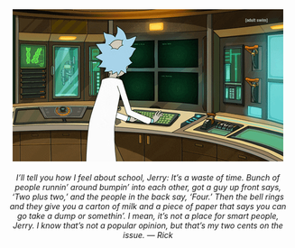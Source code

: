 <div align="center">
    <img alt="rick" src="./assets/rick.gif" />
    <br />
    <br />
    <cite>I’ll tell you how I feel about school, Jerry: It’s a waste of time. Bunch of people runnin’ around bumpin’ into each other, got a guy up front says, ‘Two plus two,’ and the people in the back say, ‘Four.’ Then the bell rings and they give you a carton of milk and a piece of paper that says you can go take a dump or somethin’. I mean, it’s not a place for smart people, Jerry. I know that’s not a popular opinion, but that’s my two cents on the issue. — Rick</cite>
</div>

